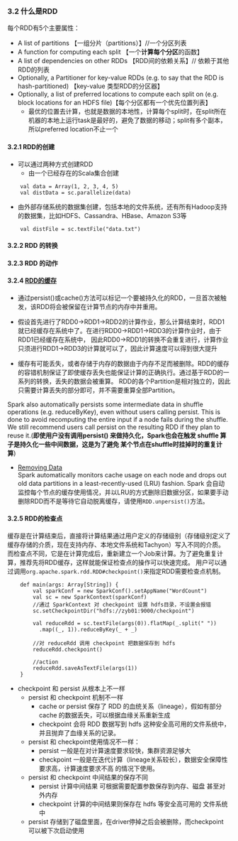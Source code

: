 ### 3.2 什么是RDD

每个RDD有5个主要属性：
   - A list of partitions 【一组分片（partitions）】//一个分区列表
   - A function for computing each split 【一个**计算每个分区**的函数】
   - A list of dependencies on other RDDs 【RDD间的依赖关系】// 依赖于其他RDD的列表
   - Optionally, a Partitioner for key-value RDDs (e.g. to say that the RDD is hash-partitioned) 【key-value 类型RDD的分区器】
   - Optionally, a list of preferred locations to compute each split on (e.g. block locations for an HDFS file)【每个分区都有一个优先位置列表】
      - 最优的位置去计算，也就是数据的本地性，计算每个split时，在split所在机器的本地上运行task是最好的，避免了数据的移动；split有多个副本，所以preferred location不止一个


#### 3.2.1 RDD的创建  

- 可以通过两种方式创建RDD
   - 由一个已经存在的Scala集合创建
```
    val data = Array(1, 2, 3, 4, 5)
    val distData = sc.parallelize(data)
```
   - 由外部存储系统的数据集创建，包括本地的文件系统，还有所有Hadoop支持的数据集，比如HDFS、Cassandra、HBase、Amazon S3等
```
    val distFile = sc.textFile("data.txt")
```

#### 3.2.2 RDD 的转换

#### 3.2.3 RDD 的动作

#### 3.2.4 [RDD的缓存](http://spark.apache.org/docs/2.3.3/rdd-programming-guide.html#rdd-persistence)

- 通过persist()或cache()方法可以标记一个要被持久化的RDD，一旦首次被触发，该RDD将会被保留在计算节点的内存中并重用。  

- 假设首先进行了RDD0→RDD1→RDD2的计算作业，那么计算结束时，RDD1就已经缓存在系统中了。在进行RDD0→RDD1→RDD3的计算作业时，由于RDD1已经缓存在系统中，
因此RDD0→RDD1的转换不会重复进行，计算作业只须进行RDD1→RDD3的计算就可以了，因此计算速度可以得到很大提升  

- 缓存有可能丢失，或者存储于内存的数据由于内存不足而被删除。RDD的缓存的容错机制保证了即使缓存丢失也能保证计算的正确执行。通过基于RDD的一系列的转换，丢失的数据会被重算。
RDD的各个Partition是相对独立的，因此只需要计算丢失的部分即可，并不需要重算全部Partition。

Spark also automatically persists some intermediate data in shuffle operations (e.g. reduceByKey), even without users calling persist. 
This is done to avoid recomputing the entire input if a node fails during the shuffle. We still recommend users call persist on the resulting RDD 
if they plan to reuse it.(**即使用户没有调用persist() 来做持久化，Spark也会在触发 shuffle 算子是持久化一些中间数据，这是为了避免 某个节点在shuffle时挂掉时的重复计算**)

- [Removing Data](http://spark.apache.org/docs/2.3.3/rdd-programming-guide.html#removing-data)  
   Spark automatically monitors cache usage on each node and drops out old data partitions in a least-recently-used (LRU) fashion.
   Spark 会自动监控每个节点的缓存使用情况，并以LRU的方式删除旧数据分区，如果要手动删除RDD而不是等待它自动脱离缓存，请使用```RDD.unpersist()```方法。


#### 3.2.5 RDD的检查点
缓存是在计算结束后，直接将计算结果通过用户定义的存储级别（存储级别定义了缓存存储的介质，现在支持内存、本地文件系统和Tachyon）写入不同的介质。
而检查点不同，它是在计算完成后，重新建立一个Job来计算。为了避免重复计算，推荐先将RDD缓存，这样就能保证检查点的操作可以快速完成。
用户可以通过调用```org.apache.spark.rdd.RDD#checkpoint()```来指定RDD需要检查点机制。

```
    def main(args: Array[String]) {
        val sparkConf = new SparkConf().setAppName("WordCount")
        val sc = new SparkContext(sparkConf)
        //通过 SparkContext 对 checkpoint 设置 hdfs目录，不设置会报错
        sc.setCheckpointDir("hdfs://zyb01:9000/checkpoint")

        val reduceRdd = sc.textFile(args(0)).flatMap(_.split(" "))
          .map((_, 1)).reduceByKey(_ + _)

        //对 reduceRdd 调用 checkpoint 把数据保存到 hdfs 
        reduceRdd.checkpoint()

        //action
        reduceRdd.saveAsTextFile(args(1))
    }
```


- checkpoint 和 persist 从根本上不一样
   - persist 和 checkpoint 机制不一样
      - cache or persist 保存了 RDD 的血统关系（lineage），假如有部分 cache 的数据丢失，可以根据血缘关系重新生成
      - checkpoint 会将 RDD 数据写到 hdfs 这种安全高可用的文件系统中，并且抛弃了血缘关系的记录。
   - persist 和 checkpoint使用情况不一样：
      -  persist 一般是在对计算速度要求较快，集群资源足够大
      - checkpoint 一般是在迭代计算（lineage关系较长），数据安全保障性要求高，计算速度要求不高 的情况下使用。
   - persist 和 checkpoint 中间结果的保存不同
      - persist 计算中间结果 可根据需要配置参数保存到内存、磁盘 甚至对外内存
      - checkpoint 计算的中间结果则保存在 hdfs 等安全高可用的 文件系统中 
   - persist 存储到了磁盘里面，在driver停掉之后会被删除，而checkpoint 可以被下次启动使用
   


















